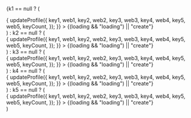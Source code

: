 {k1 == null ? (
<div>
<Inputfield
        type="text"
        placeholder="keyword"
        id="keyword"
        label="keyword"
        setState={setKey1}
        value={key1}
      />
<Inputfield
        type="text"
        placeholder="website"
        id="website"
        label="website"
        setState={setWeb1}
        value={web1}
      />
<Grid item xs={12}>
<div
className="submit-button"
onClick={() => {
updateProfile({
key1,
web1,
key2,
web2,
key3,
web3,
key4,
web4,
key5,
web5,
keyCount,
});
}} >
{(loading && "loading") || "create"}
</div>
</Grid>
</div>
) : k2 == null ? (
<div>
<Inputfield
        type="text"
        placeholder="keyword"
        id="keyword"
        label="keyword"
        setState={setKey2}
        value={key2}
      />
<Inputfield
        type="text"
        placeholder="website"
        id="website"
        label="website"
        setState={setWeb2}
        value={web2}
      />
<Grid item xs={12}>
<div
className="submit-button"
onClick={() => {
updateProfile({
key1,
web1,
key2,
web2,
key3,
web3,
key4,
web4,
key5,
web5,
keyCount,
});
}} >
{(loading && "loading") || "create"}
</div>
</Grid>
</div>
) : k3 == null ? (
<div>
<Inputfield
        type="text"
        placeholder="keyword"
        id="keyword"
        label="keyword"
        setState={setKey3}
        value={key3}
      />
<Inputfield
        type="text"
        placeholder="website"
        id="website"
        label="website"
        setState={setWeb3}
        value={web3}
      />
<Grid item xs={12}>
<div
className="submit-button"
onClick={() => {
updateProfile({
key1,
web1,
key2,
web2,
key3,
web3,
key4,
web4,
key5,
web5,
keyCount,
});
}} >
{(loading && "loading") || "create"}
</div>
</Grid>
</div>
) : k4 == null ? (
<div>
<Inputfield
        type="text"
        placeholder="keyword"
        id="keyword"
        label="keyword"
        setState={setKey4}
        value={key4}
      />
<Inputfield
        type="text"
        placeholder="website"
        id="website"
        label="website"
        setState={setWeb4}
        value={web4}
      />
<Grid item xs={12}>
<div
className="submit-button"
onClick={() => {
updateProfile({
key1,
web1,
key2,
web2,
key3,
web3,
key4,
web4,
key5,
web5,
keyCount,
});
}} >
{(loading && "loading") || "create"}
</div>
</Grid>
</div>
) : k5 == null ? (
<div>
<Inputfield
        type="text"
        placeholder="keyword"
        id="keyword"
        label="keyword"
        setState={setKey5}
        value={key5}
      />
<Inputfield
        type="text"
        placeholder="website"
        id="website"
        label="website"
        setState={setWeb5}
        value={web5}
      />
<Grid item xs={12}>
<div
className="submit-button"
onClick={() => {
updateProfile({
key1,
web1,
key2,
web2,
key3,
web3,
key4,
web4,
key5,
web5,
keyCount,
});
}} >
{(loading && "loading") || "create"}
</div>
</Grid>
</div>
)
